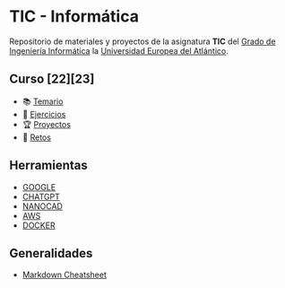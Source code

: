 # TIC - Informática
Repositorio de materiales y proyectos de la asignatura **TIC** del [Grado de Ingeniería Informática](https://www.uneatlantico.es/escuela-politecnica-superior/estudios-grado-oficial-en-ingenieria-informatica) la [Universidad Europea del Atlántico](https://www.uneatlantico.es). 

## Curso [22][23]
* 📚 [Temario](temario/readme.md)
* 🧠 [Ejercicios](ejercicios/readme.md)
* 🏆 [Proyectos](docs/proyectos.md)
* 🏅 [Retos](retos/readme.md)

## Herramientas
* [GOOGLE](https://github.com/adam-p/markdown-here/wiki/Markdown-Cheatsheet)
* [CHATGPT](https://openai.com)
* [NANOCAD](https://nanocad.com)
* [AWS](https://aws.amazon.com/es/education/awseducate)
* [DOCKER](https://www.docker.com)

## Generalidades
* [Markdown Cheatsheet](https://github.com/adam-p/markdown-here/wiki/Markdown-Cheatsheet)
